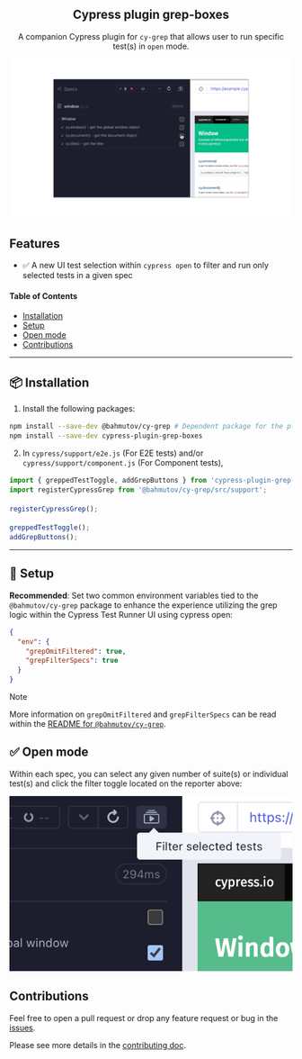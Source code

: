 <h2 align=center>Cypress plugin grep-boxes</h2>
<p align="center">
</p>

<p align="center">
A companion Cypress plugin for <code>cy-grep</code> that allows user to run specific test(s) in <code>open</code> mode.
</p>

![Cypress-plugin-grep-boxes](./assets/cypress-plugin-grep-boxes-demo.gif)

## Features

- ✅ A new UI test selection within `cypress open` to filter and run only selected tests in a given spec

#### Table of Contents

- [Installation](#-installation)
- [Setup](#-setup)
- [Open mode](#-open-mode)
- [Contributions](#contributions)

---

## 📦 Installation

1. Install the following packages:

```sh
npm install --save-dev @bahmutov/cy-grep # Dependent package for the plugin
npm install --save-dev cypress-plugin-grep-boxes
```

2. In `cypress/support/e2e.js` (For E2E tests) and/or `cypress/support/component.js` (For Component tests),

```js
import { greppedTestToggle, addGrepButtons } from 'cypress-plugin-grep-boxes';
import registerCypressGrep from '@bahmutov/cy-grep/src/support';

registerCypressGrep();

greppedTestToggle();
addGrepButtons();
```

---

## 🦺 Setup

**Recommended**: Set two common environment variables tied to the `@bahmutov/cy-grep` package to enhance the experience utilizing the grep logic within the Cypress Test Runner UI using cypress open:

```json
{
  "env": {
    "grepOmitFiltered": true,
    "grepFilterSpecs": true
  }
}
```

> [!NOTE]
> More information on `grepOmitFiltered` and `grepFilterSpecs` can be read within the [README for `@bahmutov/cy-grep`](https://github.com/bahmutov/cy-grep?tab=readme-ov-file#pre-filter-specs-grepfilterspecs).

## ✅ Open mode

Within each spec, you can select any given number of suite(s) or individual test(s) and click the filter toggle located on the reporter above:

![Cypress grep-boxes within UI mode](./assets/grep-boxes-ui.png)

## Contributions

Feel free to open a pull request or drop any feature request or bug in the [issues](https://github.com/dennisbergevin/cypress-plugin-grep-boxes/issues).

Please see more details in the [contributing doc](./CONTRIBUTING.md).
